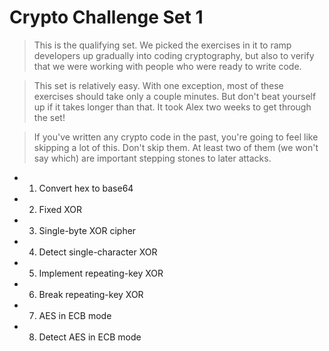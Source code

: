 # Crypto Challenge Set 1

> This is the qualifying set. We picked the exercises in it to ramp developers up gradually into coding 
> cryptography, but also to verify that we were working with people who were ready to write code.

> This set is relatively easy. With one exception, most of these exercises should take only a couple minutes.
> But don't beat yourself up if it takes longer than that. It took Alex two weeks to get through the set!

> If you've written any crypto code in the past, you're going to feel like skipping a lot of this. Don't skip
> them. At least two of them (we won't say which) are important stepping stones to later attacks.

 * 1. Convert hex to base64
 * 2. Fixed XOR
 * 3. Single-byte XOR cipher
 * 4. Detect single-character XOR
 * 5. Implement repeating-key XOR
 * 6. Break repeating-key XOR
 * 7. AES in ECB mode
 * 8. Detect AES in ECB mode

